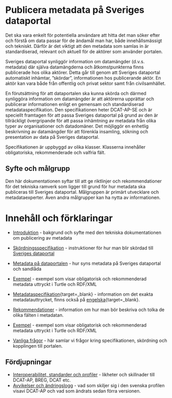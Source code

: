 # Publicera metadata på Sveriges dataportal

Det ska vara enkelt för potentiella användare att hitta det man söker efter och förstå om data passar för de ändamål man har, både innehållsmässigt och tekniskt. Därför är det viktigt att den metadata som samlas in är standardiserad, relevant och aktuell för de aktörer som använder portalen.

Sveriges dataportal synliggör information om datamängder (d.v.s. metadata) där själva datamängderna och åtkomstpunkterna finns publicerade hos olika aktörer. Detta går till genom att Sveriges dataportal automatiskt inhämtar, ”skördar”, informationen hos publicerande aktör. En aktör kan vara både från offentlig och privat sektor samt från civilsamhället.

En förutsättning för att dataportalen ska kunna skörda och därmed synliggöra information om datamängder är att aktörerna upprättar och publicerar informationen enligt en gemensam och standardiserad metadataspecifikation. Den specifikationen heter DCAT-AP-SE och är speciellt framtagen för att passa Sveriges dataportal på grund av den är tillräckligt övergripande för att passa inhämtning av metadata från olika typer av organisationer och datadomäner. Det möjliggör en enhetlig beskrivning av datamängder för att förenkla insamling, sökning och presentation av data på Sveriges dataportal.

Specifikationen är uppbyggd av olika klasser. Klasserna innehåller obligatoriska, rekommenderade och valfria fält.

## Syfte och målgrupp

Den här dokumentationen syftar till att ge riktlinjer och rekommendationer för det tekniska ramverk som ligger till grund för hur metadata ska publiceras till Sveriges dataportal. Målgruppen är primärt utvecklare och metadataexperter. Även andra målgrupper kan ha nytta av informationen. 

# Innehåll och förklaringar

- [Introduktion](docs/introduction.md) - bakgrund och syfte med den tekniska dokumentationen om publicering av metadata
- [Skördningsspecifikation](docs/harvesting.md) - instruktioner för hur man blir skördad till [Sveriges dataportal](https://dataportal.se)
- [Metadata på dataportalen](docs/dataportal.md) - hur syns metadata på Sveriges dataportal och sandlåda
- [Exempel](docs/examples.md) - exempel som visar obligatorisk och rekommenderad metadata uttryckt i Turtle och RDF/XML

- [Metadataspecifikation](/dcat/sv){target=_blank} - information om det exakta metadatauttrycket, finns också på [engelska](/dcat/en){target=_blank}.
- [Rekommendationer](docs/recommendations.md) - information om hur man bör beskriva och tolka de olika fälten i metadatan.

- [Exempel](docs/examples.md) - exempel som visar obligatorisk och rekommenderad metadata uttryckt i Turtle och RDF/XML
- [Vanliga frågor](docs/faq.md) - här samlar vi frågor kring specifikationen, skördning och kopplingen till portalen.

## Fördjupningar
- [Interoperabilitet, standarder och profiler](docs/standards.md) - likheter och skillnader till DCAT-AP, BREG, DCAT etc.
- [Avvikelser och ändringslogg](docs/changes.md) - vad som skiljer sig i den svenska profilen visavi DCAT-AP och vad som ändrats sedan förra versionen.
